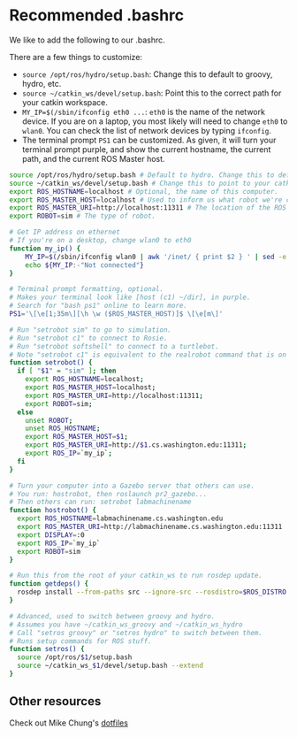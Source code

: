 # Recommended .bashrc
We like to add the following to our .bashrc.

There are a few things to customize:

- `source /opt/ros/hydro/setup.bash`: Change this to default to groovy, hydro, etc.
- `source ~/catkin_ws/devel/setup.bash`: Point this to the correct path for your catkin workspace.
- `MY_IP=$(/sbin/ifconfig eth0 ...`: `eth0` is the name of the network device. If you are on a laptop, you most likely will need to change `eth0` to `wlan0`. You can check the list of network devices by typing `ifconfig`.
- The terminal prompt `PS1` can be customized. As given, it will turn your terminal prompt purple, and show the current hostname, the current path, and the current ROS Master host.

```bash
source /opt/ros/hydro/setup.bash # Default to hydro. Change this to default to another distro if you want.
source ~/catkin_ws/devel/setup.bash # Change this to point to your catkin_ws.
export ROS_HOSTNAME=localhost # Optional, the name of this computer.
export ROS_MASTER_HOST=localhost # Used to inform us what robot we're connected to.
export ROS_MASTER_URI=http://localhost:11311 # The location of the ROS master.
export ROBOT=sim # The type of robot.

# Get IP address on ethernet
# If you're on a desktop, change wlan0 to eth0
function my_ip() {
    MY_IP=$(/sbin/ifconfig wlan0 | awk '/inet/ { print $2 } ' | sed -e s/addr://)
    echo ${MY_IP:-"Not connected"}
}

# Terminal prompt formatting, optional.
# Makes your terminal look like [host (c1) ~/dir], in purple.
# Search for "bash ps1" online to learn more.
PS1='\[\e[1;35m\][\h \w ($ROS_MASTER_HOST)]$ \[\e[m\]'

# Run "setrobot sim" to go to simulation.
# Run "setrobot c1" to connect to Rosie.
# Run "setrobot softshell" to connect to a turtlebot.
# Note "setrobot c1" is equivalent to the realrobot command that is on most machines.
function setrobot() {
  if [ "$1" = "sim" ]; then
    export ROS_HOSTNAME=localhost;
    export ROS_MASTER_HOST=localhost;
    export ROS_MASTER_URI=http://localhost:11311;
    export ROBOT=sim;
  else
    unset ROBOT;
    unset ROS_HOSTNAME;
    export ROS_MASTER_HOST=$1;
    export ROS_MASTER_URI=http://$1.cs.washington.edu:11311;
    export ROS_IP=`my_ip`;
  fi
}

# Turn your computer into a Gazebo server that others can use.
# You run: hostrobot, then roslaunch pr2_gazebo...
# Then others can run: setrobot labmachinename
function hostrobot() {
  export ROS_HOSTNAME=labmachinename.cs.washington.edu
  export ROS_MASTER_URI=http://labmachinename.cs.washington.edu:11311
  export DISPLAY=:0
  export ROS_IP=`my_ip`
  export ROBOT=sim
}

# Run this from the root of your catkin_ws to run rosdep update.
function getdeps() {
  rosdep install --from-paths src --ignore-src --rosdistro=$ROS_DISTRO -y
}

# Advanced, used to switch between groovy and hydro.
# Assumes you have ~/catkin_ws_groovy and ~/catkin_ws_hydro
# Call "setros groovy" or "setros hydro" to switch between them.
# Runs setup commands for ROS stuff.
function setros() {
  source /opt/ros/$1/setup.bash
  source ~/catkin_ws_$1/devel/setup.bash --extend
}
```

## Other resources
Check out Mike Chung's [dotfiles](https://github.com/mjyc/dotfiles)
